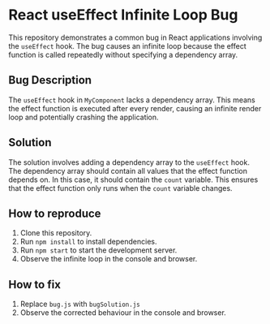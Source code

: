 # React useEffect Infinite Loop Bug

This repository demonstrates a common bug in React applications involving the `useEffect` hook. The bug causes an infinite loop because the effect function is called repeatedly without specifying a dependency array. 

## Bug Description
The `useEffect` hook in `MyComponent` lacks a dependency array. This means the effect function is executed after every render, causing an infinite render loop and potentially crashing the application.

## Solution
The solution involves adding a dependency array to the `useEffect` hook. The dependency array should contain all values that the effect function depends on. In this case, it should contain the `count` variable. This ensures that the effect function only runs when the `count` variable changes.

## How to reproduce
1. Clone this repository.
2. Run `npm install` to install dependencies.
3. Run `npm start` to start the development server.
4. Observe the infinite loop in the console and browser.

## How to fix
1. Replace `bug.js` with `bugSolution.js`
2. Observe the corrected behaviour in the console and browser.